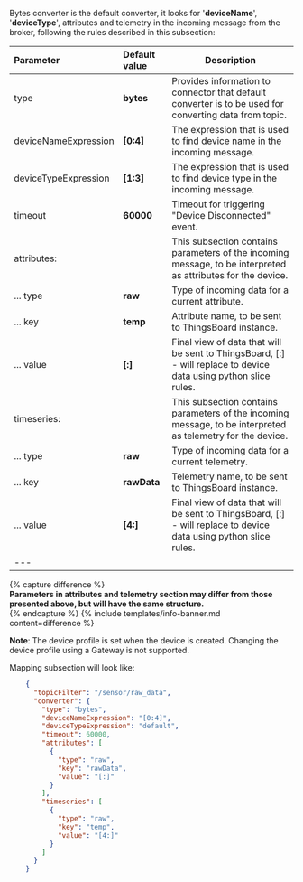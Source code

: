Bytes converter is the default converter, it looks for '**deviceName**', '**deviceType**', attributes and telemetry in the incoming 
message from the broker, following the rules described in this subsection:

|**Parameter**|**Default value**| **Description**                                                                                                  |
|:-|:-|------------------------------------------------------------------------------------------------------------------
| type                 | **bytes**   | Provides information to connector that default converter is to be used for converting data from topic.           |
| deviceNameExpression | **[0:4]**   | The expression that is used to find device name in the incoming message.                                         |
| deviceTypeExpression | **[1:3]**   | The expression that is used to find device type in the incoming message.                                         |
| timeout              | **60000**   | Timeout for triggering "Device Disconnected" event.                                                              |
| attributes:          |             | This subsection contains parameters of the incoming message, to be interpreted as attributes for the device.     |
| ... type             | **raw**     | Type of incoming data for a current attribute.                                                                   |
| ... key              | **temp**    | Attribute name, to be sent to ThingsBoard instance.                                                              |
| ... value            | **[:]**     | Final view of data that will be sent to ThingsBoard, [:] - will replace to device data using python slice rules. |
| timeseries:          |             | This subsection contains parameters of the incoming message, to be interpreted as telemetry for the device.      |
| ... type             | **raw**     | Type of incoming data for a current telemetry.                                                                   |
| ... key              | **rawData** | Telemetry name, to be sent to ThingsBoard instance.                                                              |
| ... value            | **[4:]**    | Final view of data that will be sent to ThingsBoard, [:] - will replace to device data using python slice rules. |
|---

{% capture difference %}
<br>
**Parameters in attributes and telemetry section may differ from those presented above, but will have the same structure.**  
{% endcapture %}
{% include templates/info-banner.md content=difference %}

**Note**: The device profile is set when the device is created. Changing the device profile using a Gateway is not supported.

Mapping subsection will look like:
```json
    {
      "topicFilter": "/sensor/raw_data",
      "converter": {
        "type": "bytes",
        "deviceNameExpression": "[0:4]",
        "deviceTypeExpression": "default",
        "timeout": 60000,
        "attributes": [
          {
            "type": "raw",
            "key": "rawData",
            "value": "[:]"
          }
        ],
        "timeseries": [
          {
            "type": "raw",
            "key": "temp",
            "value": "[4:]"
          }
        ]
      }
    }
```
